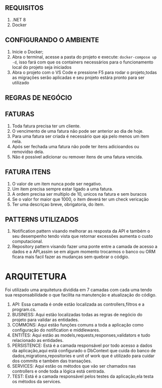 ## REQUISITOS

1. .NET 8
2. Docker

## CONFIGURANDO O AMBIENTE

1. Inicie o Docker;
2. Abra o terminal, acesse a pasta do projeto e execute: `docker-compose up -d`, isso fará com que os containers necessários para o funcionamento local do projeto seja iniciados
3. Abra o projeto com o VS Code e pressione F5 para rodar o projeto,todas as migrações serão aplicadas e seu projeto estára pronto para ser utilizado

## REGRAS DE NEGÓCIO

## FATURAS

1. Toda fatura precisa ter um cliente.
2. O vencimento de uma fatura não pode ser anterior ao dia de hoje.
3. Para uma fatura ser criada é necessário que aja pelo menos um item nela.
4. Após ser fechada uma fatura não pode ter itens adicioandos ou removidso dela.
5. Não é possível adicionar ou remover itens de uma fatura vencida.

## FATURA ITENS

1. O valor de um item nunca pode ser negativo.
2. Um item precisa sempre estar ligado a uma fatura.
3. A ordem precisa ser multiplo de 10, unicos na fatura e sem buracos 
4. Se o valor for maior que 1000, o item deverá ter um check vericação
5. Ter uma descriçao breve, obrigatoria, do item.

## PATTERNS UTILIZADOS

1. Notification pattern visando melhorar as resposta da API e também o seu desempenho tendo vista que retornar excessões aumenta o custo computacional.
2. Repository pattern visando fazer uma ponte entre a camada de acesso a dados e a API,assim se em algum momento trocarmos o banco ou ORM ficara mais facil fazer as mudanças sem quebrar o códgio.


# ARQUITETURA

Foi utilizado uma arquitetura dividida em 7 camadas com cada uma tendo sua responsabilidade o que facilita na manutenção e atualização do código.
1. API: Essa camada é onde estão localizada as controllers,filtros e a program.cs.
2. BUSINESS: Aqui estão localizadas todas as regras de negócio do projeto para validar as entidades.
3. COMMONS: Aqui estão funções comuns a toda a aplicação como configuração do notification e middlewares.
4. ENTITES: Aqui estão as models,requests,responses,validators e tudo relacionado as entidades. 
5. PERSISTENCE: Está é a camada responsável por todo acesso a dados da aplicação,aqui está configurado o DbContext que cuida do banco de dados,migrations,repositories e unit of work que é utilizado para cuidar dos commits e também das transações.
6. SERVICES: Aqui estão os métodos que vão ser chamados nas controllers e onde toda a lógica está centrada.
7. TEST: Está é a camada responsável pelos testes da aplicação,ela testa os métodos da services.
